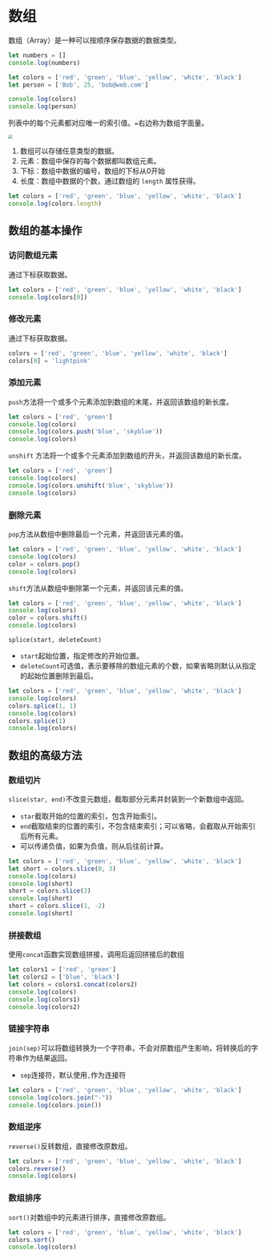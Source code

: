 # 数组

数组（Array）是一种可以按顺序保存数据的数据类型。

```js
let numbers = []
console.log(numbers)

let colors = ['red', 'green', 'blue', 'yellow', 'white', 'black']
let person = ['Bob', 25, 'bob@web.com']

console.log(colors)
console.log(person)
```

列表中的每个元素都对应唯一的索引值。`=`右边称为数组字面量。

<img src="https://raw.githubusercontent.com/hughxusu/lesson-py/developing/_images/base/positive-indexes-1.png" style="zoom: 50%;" />

1. 数组可以存储任意类型的数据。
2. 元素：数组中保存的每个数据都叫数组元素。
3. 下标：数组中数据的编号，数组的下标从0开始
4. 长度：数组中数据的个数，通过数组的 `length` 属性获得。

```js
let colors = ['red', 'green', 'blue', 'yellow', 'white', 'black']
console.log(colors.length)
```

## 数组的基本操作

### 访问数组元素

通过下标获取数据。

```js
let colors = ['red', 'green', 'blue', 'yellow', 'white', 'black']
console.log(colors[0])
```

### 修改元素

通过下标获取数据。

```js
colors = ['red', 'green', 'blue', 'yellow', 'white', 'black']
colors[0] = 'lightpink'
```

### 添加元素

`push`方法将一个或多个元素添加到数组的末尾，并返回该数组的新长度。

```js
let colors = ['red', 'green']
console.log(colors)
console.log(colors.push('blue', 'skyblue'))
console.log(colors)
```

`unshift` 方法将一个或多个元素添加到数组的开头，并返回该数组的新长度。

```js
let colors = ['red', 'green']
console.log(colors)
console.log(colors.unshift('blue', 'skyblue'))
console.log(colors)
```

### 删除元素

`pop`方法从数组中删除最后一个元素，并返回该元素的值。

```js
let colors = ['red', 'green', 'blue', 'yellow', 'white', 'black']
console.log(colors)
color = colors.pop()
console.log(colors)
```

`shift`方法从数组中删除第一个元素，并返回该元素的值。

```js
let colors = ['red', 'green', 'blue', 'yellow', 'white', 'black']
console.log(colors)
color = colors.shift()
console.log(colors)
```

`splice(start, deleteCount)`

* `start`起始位置，指定修改的开始位置。
* `deleteCount`可选值，表示要移除的数组元素的个数，如果省略则默认从指定的起始位置删除到最后。

```js
let colors = ['red', 'green', 'blue', 'yellow', 'white', 'black']
console.log(colors)
colors.splice(1, 1)
console.log(colors)
colors.splice(1)
console.log(colors)
```

## 数组的高级方法

### 数组切片

`slice(star, end)`不改变元数组，截取部分元素并封装到一个新数组中返回。

* `star`截取开始的位置的索引，包含开始索引。
* `end`截取结束的位置的索引，不包含结束索引；可以省略，会截取从开始索引后所有元素。
* 可以传递负值，如果为负值，则从后往前计算。

```js
let colors = ['red', 'green', 'blue', 'yellow', 'white', 'black']
let short = colors.slice(0, 3)
console.log(colors)
console.log(short)
short = colors.slice(2)
console.log(short)
short = colors.slice(1, -2)
console.log(short)
```

### 拼接数组

使用`concat`函数实现数组拼接，调用后返回拼接后的数组

```js
let colors1 = ['red', 'green']
let colors2 = ['blue', 'black']
let colors = colors1.concat(colors2)
console.log(colors)
console.log(colors1)
console.log(colors2)
```

### 链接字符串

`join(sep)`可以将数组转换为一个字符串，不会对原数组产生影响，将转换后的字符串作为结果返回。

* `sep`连接符，默认使用`,`作为连接符

```js
let colors = ['red', 'green', 'blue', 'yellow', 'white', 'black']
console.log(colors.join("-"))
console.log(colors.join())
```

### 数组逆序

`reverse()`反转数组，直接修改原数组。

```js
let colors = ['red', 'green', 'blue', 'yellow', 'white', 'black']
colors.reverse()
console.log(colors)
```

### 数组排序

`sort()`对数组中的元素进行排序，直接修改原数组。

```js
let colors = ['red', 'green', 'blue', 'yellow', 'white', 'black']
colors.sort()
console.log(colors)
```

